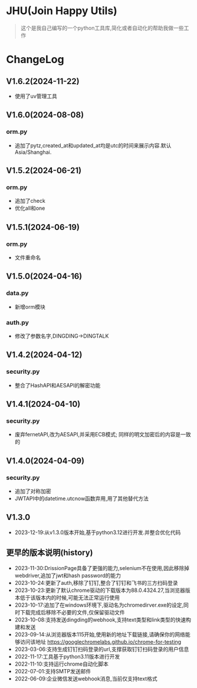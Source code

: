 # JHU(Join Happy Utils)
> 这个是我自己编写的一个python工具库,简化或者自动化的帮助我做一些工作

# ChangeLog
## V1.6.2(2024-11-22)
- 使用了uv管理工具

## V1.6.0(2024-08-08)
### orm.py
- 追加了pytz,created_at和updated_at均是utc的时间来展示内容.默认Asia/Shanghai.

## V1.5.2(2024-06-21)
### orm.py
- 追加了check
- 优化all和one

## V1.5.1(2024-06-19)
### orm.py
- 文件重命名

## V1.5.0(2024-04-16)
### data.py
- 新增orm模块

### auth.py
- 修改了参数名字,DINGDING->DINGTALK


## V1.4.2(2024-04-12)
### security.py
- 整合了HashAPI和AESAPI的解密功能

## V1.4.1(2024-04-10)
### security.py
- 废弃fernetAPI,改为AESAPI,并采用ECB模式; 同样的明文加密后的内容是一致的

## V1.4.0(2024-04-09)
### security.py
- 追加了对称加密
- JWTAPI中的datetime.utcnow函数弃用,用了其他替代方法

## V1.3.0
- 2023-12-19:从v1.3.0版本开始,基于python3.12进行开发.并整合优化代码

## 更早的版本说明(history)
- 2023-11-30:DrissionPage具备了更强的能力,selenium不在使用,因此移除掉webdriver,追加了jwt和hash password的能力
- 2023-10-24:更新了auth,移除了钉钉,整合了钉钉和飞书的三方扫码登录
- 2023-10-23:更新了默认chrome驱动的下载版本为88.0.4324.27,当浏览器版本低于该版本内的时候,可能无法正常运行使用
- 2023-10-17:追加了在windows环境下,驱动名为chromedirver.exe的设定,同时下载完成后移除不必要的文件,仅保留驱动文件
- 2023-10-08:支持发送dingding的webhook,支持text类型和link类型的快速构建和发送
- 2023-09-14:从浏览器版本115开始,使用新的地址下载链接,请确保你的网络能够访问该地址 https://googlechromelabs.github.io/chrome-for-testing
- 2023-03-06:支持生成钉钉扫码登录的url,支撑获取钉钉扫码登录的用户信息
- 2022-11-17:工具基于python3.11版本进行开发
- 2022-11-10:支持运行chrome自动化脚本
- 2022-07-01:支持SMTP发送邮件
- 2022-06-09:企业微信发送webhook消息,当前仅支持text格式
